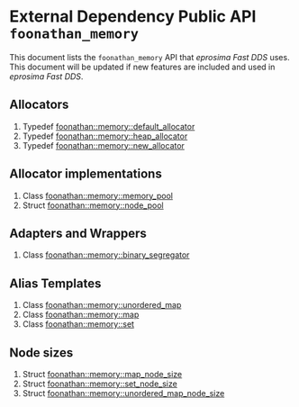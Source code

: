 # **External Dependency Public API** `foonathan_memory`

This document lists the `foonathan_memory` API that *eprosima Fast DDS* uses.
This document will be updated if new features are included and used in *eprosima Fast DDS*.

## Allocators

1. Typedef [foonathan::memory::default_allocator](https://foonathan.net/memory/group__allocator.html#ga10acce2d854fc42fea7306e511d9cd10)
1. Typedef [foonathan::memory::heap_allocator](https://foonathan.net/memory/group__allocator.html#ga22bca7a15392be2aa9be773d838ec4f4)
1. Typedef [foonathan::memory::new_allocator](https://foonathan.net/memory/group__allocator.html#ga0203ba3d8ef46a65c504a6c98e3f7bb5)

## Allocator implementations

1. Class [foonathan::memory::memory_pool](https://foonathan.net/memory/classfoonathan_1_1memory_1_1memory__pool.html)
1. Struct [foonathan::memory::node_pool](https://foonathan.net/memory/structfoonathan_1_1memory_1_1node__pool.html)

## Adapters and Wrappers

1. Class [foonathan::memory::binary_segregator](https://foonathan.net/memory/classfoonathan_1_1memory_1_1binary__segregator.html)


## Alias Templates

1. Class [foonathan::memory::unordered_map](https://foonathan.net/memory/classfoonathan_1_1memory_1_1unordered__map.html)
1. Class [foonathan::memory::map](https://foonathan.net/memory/classfoonathan_1_1memory_1_1map.html)
1. Class [foonathan::memory::set](https://foonathan.net/memory/classfoonathan_1_1memory_1_1set.html)

## Node sizes

1. Struct [foonathan::memory::map_node_size](https://foonathan.net/memory/structfoonathan_1_1memory_1_1map__node__size.html)
1. Struct [foonathan::memory::set_node_size](https://foonathan.net/memory/structfoonathan_1_1memory_1_1set__node__size.html)
1. Struct [foonathan::memory::unordered_map_node_size](https://foonathan.net/memory/structfoonathan_1_1memory_1_1unordered__map__node__size.html)
